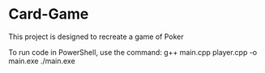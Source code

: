 # Card-Game
This project is designed to recreate a game of Poker

To run code in PowerShell, use the command:
g++ main.cpp player.cpp -o main.exe
./main.exe